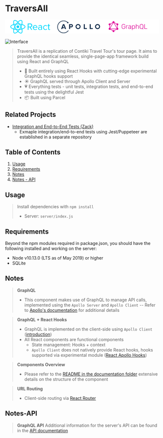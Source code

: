 # TraversAll

![Main Page](documentation/logos.png)

![Interface](documentation/interface.gif)


> TraversAll is a replication of Contiki Travel Tour's tour page. It aims to provide the identical seamless, single-page-app framework build using React and GraphQL
> - 🎣 Built entirely using React Hooks with cutting-edge experimental GraphQL hooks support
> - ☀️ GraphQL served through Apollo Client and Server
> - 💗 Everything tests - unit tests, integration tests, and end-to-end tests using the delightful Jest
> - 📦 Built using Parcel

## Related Projects

  - [Integration and End-to-End Tests (Zack)](https://github.com/teammustard/traversall_integration_tests_zackzeyu)
    - Exmaple integration/end-to-end tests using Jest/Puppeteer are established in a separate repository

## Table of Contents

1. [Usage](#Usage)
2. [Requirements](#Requirements)
3. [Notes](#Notes)
5. [Notes - API](#Notes-API)

## Usage

> Install dependencies with `npm install`
> - Server: `server/index.js`

## Requirements

Beyond the npm modules required in package.json, you should have the following installed and working on the server:

- Node v10.13.0 (LTS as of May 2019) or higher
- SQLite

## Notes

> **GraphQL**
> - This component makes use of GraphQL to manage API calls, implemented using the `Apollo Server` and `Apollo Client` 
> -- Refer to [Apollo's documentation](https://www.apollographql.com/docs/apollo-server/essentials/server/) for additional details

> **GraphQL + React Hooks**
> - GraphQL is implemented on the client-side using `Apollo Client` ([introduction](https://www.howtographql.com/react-apollo/0-introduction/))
> - All React components are functional components
>   - State management: Hooks + context
>   - `Apollo Client` does not natively provide React hooks, hooks supported via experimental module ([React Apollo Hooks](https://github.com/trojanowski/react-apollo-hooks))

> **Components Overview**
> - Please refer to the [README in the documentation folder](documentation/README.md) extensive details on the structure of the component

> **URL Routing**
> - Client-side routing via [React Router](https://github.com/ReactTraining/react-router)

## Notes-API

> **GraphQL API**
> Additional information for the server's API can be found in the [API documentation](documentation/API_Documentation.md)